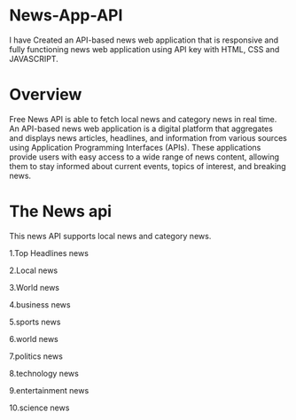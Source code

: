 # News-App-API
I have Created an API-based news web application that is responsive and fully functioning news web application using API key with HTML, CSS and JAVASCRIPT.
# Overview
Free News API is able to fetch local news and category news in real time.
An API-based news web application is a digital platform that aggregates and displays news articles, headlines, and information from various sources using Application Programming Interfaces (APIs). These applications provide users with easy access to a wide range of news content, allowing them to stay informed about current events, topics of interest, and breaking news.
# The News api
This news API supports local news and category news.

1.Top Headlines news

2.Local news

3.World news

4.business news

5.sports news

6.world news

7.politics news

8.technology news

9.entertainment news

10.science news
